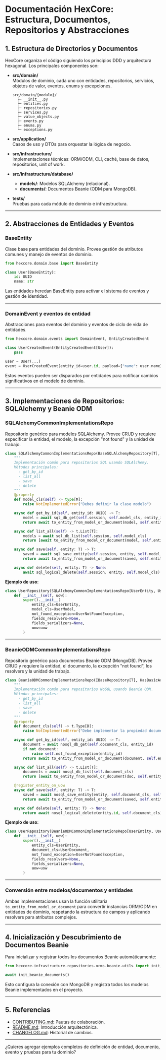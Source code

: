 # Documentación HexCore: Estructura, Documentos, Repositorios y Abstracciones

## 1. Estructura de Directorios y Documentos

HexCore organiza el código siguiendo los principios DDD y arquitectura hexagonal. Los principales componentes son:

- **src/domain/**  
  Módulos de dominio, cada uno con entidades, repositorios, servicios, objetos de valor, eventos, enums y excepciones.
  ```
  src/domain/{modulo}/
    ├─ __init__.py
    ├─ entities.py
    ├─ repositories.py
    ├─ services.py
    ├─ value_objects.py
    ├─ events.py
    ├─ enums.py
    └─ exceptions.py
  ```

- **src/application/**  
  Casos de uso y DTOs para orquestar la lógica de negocio.

- **src/infrastructure/**  
  Implementaciones técnicas: ORM/ODM, CLI, caché, base de datos, repositorios, unit of work.

- **src/infrastructure/database/**
  - **models/**: Modelos SQLAlchemy (relacional).
  - **documents/**: Documentos Beanie (ODM para MongoDB).

- **tests/**  
  Pruebas para cada módulo de dominio e infraestructura.

---

## 2. Abstracciones de Entidades y Eventos

### BaseEntity

Clase base para entidades del dominio. Provee gestión de atributos comunes y manejo de eventos de dominio.

```python
from hexcore.domain.base import BaseEntity

class User(BaseEntity):
    id: UUID
    name: str
```

Las entidades heredan BaseEntity para activar el sistema de eventos y gestión de identidad.

---

### DomainEvent y eventos de entidad

Abstracciones para eventos del dominio y eventos de ciclo de vida de entidades.

```python
from hexcore.domain.events import DomainEvent, EntityCreatedEvent

class UserCreatedEvent(EntityCreatedEvent[User]):
    pass

user = User(...)
event = UserCreatedEvent(entity_id=user.id, payload={"name": user.name})
```

Estos eventos pueden ser disparados por entidades para notificar cambios significativos en el modelo de dominio.

---

## 3. Implementaciones de Repositorios: SQLAlchemy y Beanie ODM

### SQLAlchemyCommonImplementationsRepo

Repositorio genérico para modelos SQLAlchemy. Provee CRUD y requiere especificar la entidad, el modelo, la excepción "not found" y la unidad de trabajo.

```python name=hexcore/infrastructure/repositories/implementations.py
class SQLAlchemyCommonImplementationsRepo(BaseSQLAlchemyRepository[T], HasBasicArgs[T, M], t.Generic[T, M]):
    """
    Implementación común para repositorios SQL usando SQLAlchemy.
    Métodos principales:
      - get_by_id
      - list_all
      - save
      - delete
    """
    @property
    def model_cls(self) -> type[M]:
        raise NotImplementedError("Debes definir la clase modelo")

    async def get_by_id(self, entity_id: UUID) -> T:
        model = await sql_db_get(self.session, self.model_cls, entity_id, self.not_found_exception(entity_id))
        return await to_entity_from_model_or_document(model, self.entity_cls, self.fields_resolvers)

    async def list_all(self) -> t.List[T]:
        models = await sql_db_list(self.session, self.model_cls)
        return [await to_entity_from_model_or_document(model, self.entity_cls, self.fields_resolvers) for model in models]

    async def save(self, entity: T) -> T:
        saved = await sql_save_entity(self.session, entity, self.model_cls, fields_serializers=self.fields_serializers)
        return await to_entity_from_model_or_document(saved, self.entity_cls, self.fields_resolvers)

    async def delete(self, entity: T) -> None:
        await sql_logical_delete(self.session, entity, self.model_cls)
```

**Ejemplo de uso:**

```python
class UserRepository(SQLAlchemyCommonImplementationsRepo[UserEntity, UserModel]):
    def __init__(self, uow):
        super().__init__(
            entity_cls=UserEntity,
            model_cls=UserModel,
            not_found_exception=UserNotFoundException,
            fields_resolvers=None,
            fields_serializers=None,
            uow=uow
        )
```

---

### BeanieODMCommonImplementationsRepo

Repositorio genérico para documentos Beanie ODM (MongoDB). Provee CRUD y requiere la entidad, el documento, la excepción "not found", los resolvers y la unidad de trabajo.

```python name=hexcore/infrastructure/repositories/implementations.py
class BeanieODMCommonImplementationsRepo(IBaseRepository[T], HasBasicArgs[T, D], t.Generic[T, D]):
    """
    Implementación común para repositorios NoSQL usando Beanie ODM.
    Métodos principales:
      - get_by_id
      - list_all
      - save
      - delete
    """
    @property
    def document_cls(self) -> t.Type[D]:
        raise NotImplementedError("Debe implementar la propiedad document_cls")

    async def get_by_id(self, entity_id: UUID) -> T:
        document = await nosql_db_get(self.document_cls, entity_id)
        if not document:
            raise self.not_found_exception(entity_id)
        return await to_entity_from_model_or_document(document, self.entity_cls, self.fields_resolvers, is_nosql=True)

    async def list_all(self) -> t.List[T]:
        documents = await nosql_db_list(self.document_cls)
        return [await to_entity_from_model_or_document(doc, self.entity_cls, self.fields_resolvers, is_nosql=True) for doc in documents]

    @register_entity_on_uow
    async def save(self, entity: T) -> T:
        saved = await nosql_save_entity(entity, self.document_cls, self.fields_serializers)
        return await to_entity_from_model_or_document(saved, self.entity_cls, self.fields_resolvers, is_nosql=True)

    async def delete(self, entity: T) -> None:
        return await nosql_logical_delete(entity.id, self.document_cls)
```

**Ejemplo de uso:**

```python
class UserRepository(BeanieODMCommonImplementationsRepo[UserEntity, UserDocument]):
    def __init__(self, uow):
        super().__init__(
            entity_cls=UserEntity,
            document_cls=UserDocument,
            not_found_exception=UserNotFoundException,
            fields_resolvers=None,
            fields_serializers=None,
            uow=uow
        )
```

---

### Conversión entre modelos/documentos y entidades

Ambas implementaciones usan la función utilitaria `to_entity_from_model_or_document` para convertir instancias ORM/ODM en entidades de dominio, respetando la estructura de campos y aplicando resolvers para atributos complejos.

---

## 4. Inicialización y Descubrimiento de Documentos Beanie

Para inicializar y registrar todos los documentos Beanie automáticamente:

```python
from hexcore.infrastructure.repositories.orms.beanie.utils import init_beanie_documents

await init_beanie_documents()
```

Esto configura la conexión con MongoDB y registra todos los modelos Beanie implementados en el proyecto.

---

## 5. Referencias

- [CONTRIBUTING.md](./CONTRIBUTING.md): Pautas de colaboración.
- [README.md](./README.md): Introducción arquitectónica.
- [CHANGELOG.md](./CHANGELOG.md): Historial de cambios.

---

¿Quieres agregar ejemplos completos de definición de entidad, documento, evento y pruebas para tu dominio?
